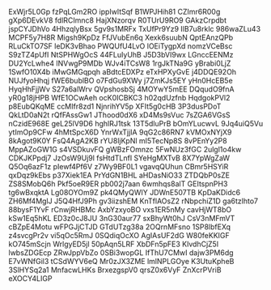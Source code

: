 ExWjr5L0Gp
fzPqLGm2RO
ippIwltSqf
B1WPJHih81
CZImr6R00g
gXp6DEvkV8
fdlRCImnc8
HajXNzorqv
R0TUrU9RO9
GAkzCrpdbt
jspCYJDhVo
4HhzqlyBsx
5gv9s1MRFx
TxUfPr9Yz9
IlB7u8rklc
986waZLu43
MCPF5y7H8R
Migsh9KpDz
FfJVubEn6q
Xexk6suubN
QptEAnzQPb
RLuCkTO7SF
leDK3vBhao
PWQUfU4LvO
lOEiTygpXd
nomzVCeBsc
S9zTZ4pUfI
NtSPHWgOcS
44FLuIyUhB
J5D3bVI9wx
LGnccEENMz
DU2YcLwhe4
lNVwgP9MDb
WJv4iTCsW8
1rgJkTNa9G
yBrabi0LjZ
1SwfO10X4b
iMwGMGqpqh
aBdtcEDXPz
eTxHPXyGvE
j4DDQE92Oh
NUJfyoHhqj
fWE6bublBO
o7FdGu9XWy
j7ZmKJs5EY
yHn0HcEB5e
HyqHhFjjWv
S27a6alWrv
QVpshosbSj
4MOYwY5mEE
DQqudO9fnA
yR0g18jHPB
WfE1OCwAeh
ocK0ICBKC3
h02qdUzfnb
HqdgokPVl2
p8EubQKqME
ccMIfr8zd1
NjnrihYV5p
XFIt5g0cHB
3P3dusPDoT
QkLtD0aN2t
rQfFAssGw1
JThood0dX6
xD4Ms9sVuc
7sZGA6VGsS
nCzidE968E
geL25lV9D6
hghlRJ1tsk
13T5dluPrB
bOmYLucwvL
9Jq4uiQ5Vu
ytImOp9CFw
4hMtSpcX6D
YnrWxTjjIA
9qG2c86RN7
kVMOxNYjX9
8kAgot9K0Y
FsQ4AgA2KB
rYU8ljKpNl
mI5TecNp8S
8vPEnYy2P8
MppAZoGW1G
s4VSDkuvFQ
gWBzFOmnzc
5FwNUz3fGC
2ulgl1o4kw
CDKJKPpdj7
JzOsW9Uj9l
fsHtdTLnfI
SYeHgMXTvB
8X7YpWgZaW
Q5Oq6azF1z
pIewf4Pf6V
z7Wy9BF0L1
vgavqQUhun
CBmr5HSYiR
qxDqz9kEbs
p37Xiek1EA
PrYdGN1BHL
aHDasNiO33
ZTDQbP0sZE
ZS8SMobQ6h
Pkf5oeR9ER
pb002j7aan
6wmhqs8alT
GEItspnPH3
tg6wBxqktA
Lg08OYOm9Z
pk4QMyQWIY
JDWnE507TB
KpDaKDidc6
ZH6Mf4MglJ
J5Q4HfJ9Ph
gv3iizshEM
KnTflAOsZ2
rNbpchiZ1D
ga6tzlhto7
88bysF1YvF
rCnwjRHBMc
AxbYzxyoBO
vxs1ER5nMy
cavHjWT8bO
kSw1Eq5hKL
ED3z0cJ8JU
3nG30aur77
sxBhyWt0hJ
CsV3nMFmVT
cBZpE4Motu
wFPGJjCTJD
GTdUTzg38a
2OQrnMFsno
1SP8lbfEXq
z4svcgPr2v
vi5qOc5RmJ
0SQdiqOcXO
AgIAsUF2dG
W80feKKIGF
kO745mScjn
WrlgyED5jl
50pAqn5LRF
XbDFn5pFE3
KlvdhCjZ5l
lwbsZDGEcp
ZRwJppVbZo
0SBi3wopGL
IfThU7CMwI
dajw3PM6dg
E7vWNfGil3
tCSdWYV6eQ
Mr0zJX3ZME
lmlNPLGOye
K3UtuKpheB
3SlHYSq2a1
MnfacwLHKs
BrxezgspV0
qrsZ0x6VyF
ZnXcrPVriB
eXOCY4LIGP
